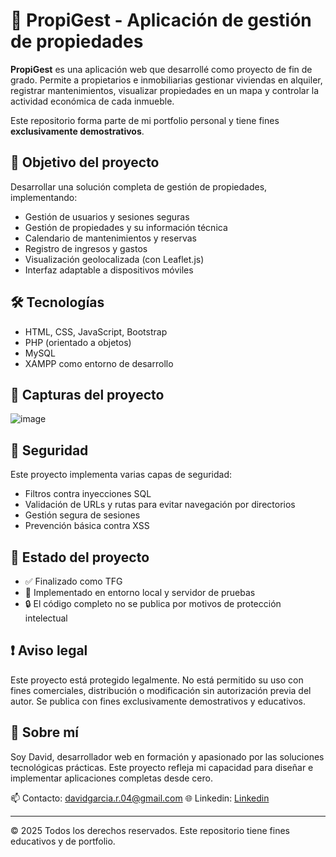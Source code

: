 # 🏡 PropiGest - Aplicación de gestión de propiedades

**PropiGest** es una aplicación web que desarrollé como proyecto de fin de grado. Permite a propietarios e inmobiliarias gestionar viviendas en alquiler, registrar mantenimientos, visualizar propiedades en un mapa y controlar la actividad económica de cada inmueble.

Este repositorio forma parte de mi portfolio personal y tiene fines **exclusivamente demostrativos**.

## 🎯 Objetivo del proyecto

Desarrollar una solución completa de gestión de propiedades, implementando:
- Gestión de usuarios y sesiones seguras
- Gestión de propiedades y su información técnica
- Calendario de mantenimientos y reservas
- Registro de ingresos y gastos
- Visualización geolocalizada (con Leaflet.js)
- Interfaz adaptable a dispositivos móviles

## 🛠️ Tecnologías

- HTML, CSS, JavaScript, Bootstrap
- PHP (orientado a objetos)
- MySQL
- XAMPP como entorno de desarrollo

## 📸 Capturas del proyecto

![image](https://github.com/user-attachments/assets/1bb06c3e-a376-48c0-a3e8-e252ca91a06d)

## 🔐 Seguridad

Este proyecto implementa varias capas de seguridad:
- Filtros contra inyecciones SQL
- Validación de URLs y rutas para evitar navegación por directorios
- Gestión segura de sesiones
- Prevención básica contra XSS

## 🧪 Estado del proyecto

- ✅ Finalizado como TFG
- 🧪 Implementado en entorno local y servidor de pruebas
- 🔒 El código completo no se publica por motivos de protección intelectual

## ❗ Aviso legal

Este proyecto está protegido legalmente. No está permitido su uso con fines comerciales, distribución o modificación sin autorización previa del autor. Se publica con fines exclusivamente demostrativos y educativos.

## 👤 Sobre mí

Soy David, desarrollador web en formación y apasionado por las soluciones tecnológicas prácticas. Este proyecto refleja mi capacidad para diseñar e implementar aplicaciones completas desde cero.

📫 Contacto: davidgarcia.r.04@gmail.com 
🌐 Linkedin: [Linkedin](https://www.linkedin.com/in/david-garcia-rodriguez-220183238/)

---

© 2025 Todos los derechos reservados. Este repositorio tiene fines educativos y de portfolio.
